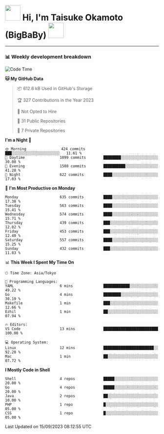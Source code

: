 <!-- Title -->
<h1>
    <img src="https://media.tenor.com/TlyRveJkgo4AAAAi/cloud-cloud-strife.gif" width="50"/> 
    Hi, I'm Taisuke Okamoto (BigBaBy) 
    <img src="https://media.tenor.com/TlyRveJkgo4AAAAi/cloud-cloud-strife.gif" width="50"/>
</h1>

---

<h3> 📊 Weekly development breakdown </h3>
<!-- waka-readme-stats -->

<!--START_SECTION:waka-->
![Code Time](http://img.shields.io/badge/Code%20Time-1%2C613%20hrs%207%20mins-blue)

**🐱 My GitHub Data** 

> 📦 612.6 kB Used in GitHub's Storage 
 > 
> 🏆 327 Contributions in the Year 2023
 > 
> 🚫 Not Opted to Hire
 > 
> 📜 31 Public Repositories 
 > 
> 🔑 7 Private Repositories 
 > 
**I'm a Night 🦉** 

```text
🌞 Morning                424 commits         ███░░░░░░░░░░░░░░░░░░░░░░   11.61 % 
🌆 Daytime                1099 commits        ████████░░░░░░░░░░░░░░░░░   30.08 % 
🌃 Evening                1508 commits        ██████████░░░░░░░░░░░░░░░   41.28 % 
🌙 Night                  622 commits         ████░░░░░░░░░░░░░░░░░░░░░   17.03 % 
```
📅 **I'm Most Productive on Monday** 

```text
Monday                   635 commits         ████░░░░░░░░░░░░░░░░░░░░░   17.38 % 
Tuesday                  563 commits         ████░░░░░░░░░░░░░░░░░░░░░   15.41 % 
Wednesday                574 commits         ████░░░░░░░░░░░░░░░░░░░░░   15.71 % 
Thursday                 439 commits         ███░░░░░░░░░░░░░░░░░░░░░░   12.02 % 
Friday                   453 commits         ███░░░░░░░░░░░░░░░░░░░░░░   12.40 % 
Saturday                 557 commits         ████░░░░░░░░░░░░░░░░░░░░░   15.25 % 
Sunday                   432 commits         ███░░░░░░░░░░░░░░░░░░░░░░   11.83 % 
```


📊 **This Week I Spent My Time On** 

```text
🕑︎ Time Zone: Asia/Tokyo

💬 Programming Languages: 
YAML                     6 mins              ████████████░░░░░░░░░░░░░   49.22 % 
Go                       4 mins              ████████░░░░░░░░░░░░░░░░░   30.19 % 
Makefile                 1 min               ███░░░░░░░░░░░░░░░░░░░░░░   12.66 % 
Ezhil                    1 min               ██░░░░░░░░░░░░░░░░░░░░░░░   07.94 % 

🔥 Editors: 
VS Code                  13 mins             █████████████████████████   100.00 % 

💻 Operating System: 
Linux                    12 mins             ███████████████████████░░   92.28 % 
Mac                      1 min               ██░░░░░░░░░░░░░░░░░░░░░░░   07.72 % 
```

**I Mostly Code in Shell** 

```text
Shell                    4 repos             █████░░░░░░░░░░░░░░░░░░░░   20.00 % 
Go                       4 repos             █████░░░░░░░░░░░░░░░░░░░░   20.00 % 
Java                     2 repos             ██░░░░░░░░░░░░░░░░░░░░░░░   10.00 % 
PHP                      1 repo              █░░░░░░░░░░░░░░░░░░░░░░░░   05.00 % 
CSS                      1 repo              █░░░░░░░░░░░░░░░░░░░░░░░░   05.00 % 
```




 Last Updated on 15/09/2023 08:12:55 UTC
<!--END_SECTION:waka-->
